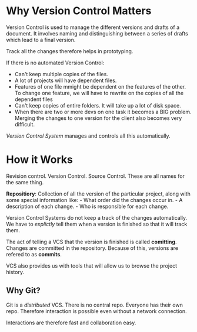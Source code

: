 # Why Version Control Matters #

Version Control is used to manage the different versions and drafts of a document. It involves naming and distinguishing between a series of drafts which lead to a final version.

Track all the changes therefore helps in prototyping.

If there is no automated Version Control:

- Can't keep multiple copies of the files.
- A lot of projects will have dependent files.
- Features of one file mmight be dependent on the features of the other. To change one feature, we will have to rewrite on the copies of all the dependent files
- Can't keep copies of entire folders. It will take up a lot of disk space.
- When there are two or more devs on one task it becomes a BIG problem. Merging the changes to one version for the client also becomes very difficult.

_Version Control System_ manages and controls all this automatically.

# How it Works #

Revision control. Version Control. Source Control. These are all names for the same thing.

__Repositiory__: Collection of all the version of the particular project, along with some special information like:
    - What order did the changes occur in.
    - A description of each change.
    - Who is responsible for each change.

Version Control Systems do not keep a track of the changes automatically. We have to _explictly_ tell them when a version is finished so that it will track them. 

The act of telling a VCS that the version is finished is called __comitting__. Changes are committed in the repository. Because of this, versions are refered to as __commits__.

VCS also provides us with tools that will allow us to browse the project history.


## Why Git? ##

Git is a _distributed_ VCS. There is no central repo. Everyone has their own repo. Therefore interaction is possible even without a network connection.

Interactions are therefore fast and collaboration easy.
